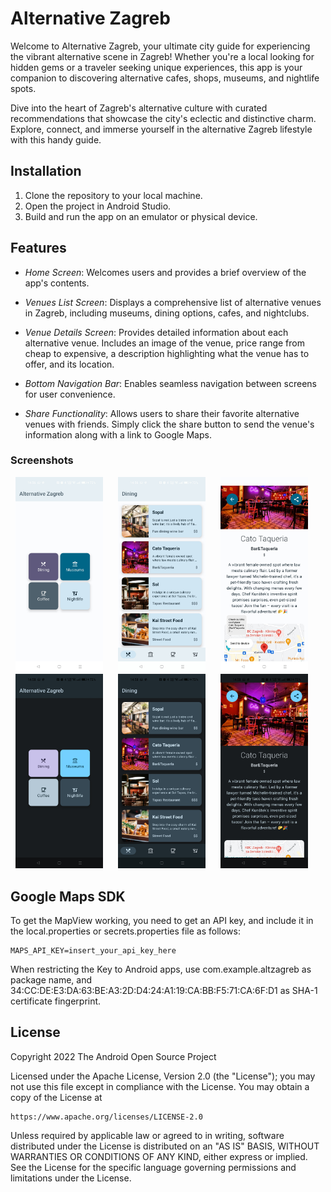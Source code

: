 # Alternative Zagreb
Welcome to Alternative Zagreb, your ultimate city guide for experiencing the vibrant alternative scene in Zagreb! Whether you're a local looking for hidden gems or a traveler seeking unique experiences, this app is your companion to discovering alternative cafes, shops, museums, and nightlife spots. 

Dive into the heart of Zagreb's alternative culture with curated recommendations that showcase the city's eclectic and distinctive charm. Explore, connect, and immerse yourself in the alternative Zagreb lifestyle with this handy guide.

## Installation
1. Clone the repository to your local machine.
2. Open the project in Android Studio.
3. Build and run the app on an emulator or physical device.
## Features
* _Home Screen_: Welcomes users and provides a brief overview of the app's contents.

* _Venues List Screen_: Displays a comprehensive list of alternative venues in Zagreb, including museums, dining options, cafes, and nightclubs.

* _Venue Details Screen_: Provides detailed information about each alternative venue. Includes an image of the venue, price range from cheap to expensive, a description highlighting what the venue has to offer, and its location.

* _Bottom Navigation Bar_: Enables seamless navigation between screens for user convenience.

* _Share Functionality_: Allows users to share their favorite alternative venues with friends.
Simply click the share button to send the venue's information along with a link to Google Maps.

### Screenshots
<div align="center">
    <img src="/AltZagreb/screenshots/Screenshot_7.jpg?raw=true" width="140px"</img> 
    <img height="0" width="16px">
    <img src="/AltZagreb/screenshots/Screenshot_1.jpg?raw=true" width="140px"</img>
    <img height="0" width="16px">
    <img src="/AltZagreb/screenshots/Screenshot_3.jpg?raw=true" width="140px"</img> 
    <img height="0" width="16px">
    <img src="/AltZagreb/screenshots/Screenshot_5.jpg?raw=true" width="140px"</img> 
    <img height="0" width="16px">
    <img src="/AltZagreb/screenshots/Screenshot_8.jpg?raw=true" width="140px"</img>
    <img height="0" width="16px">
    <img src="/AltZagreb/screenshots/Screenshot_4.jpg?raw=true" width="140px"</img> 
    <img height="0" width="16px">
</div>

## Google Maps SDK
To get the MapView working, you need to get an API key, and include it in the local.properties or secrets.properties file as follows:

    MAPS_API_KEY=insert_your_api_key_here

When restricting the Key to Android apps, use com.example.altzagreb as package name, and 34:CC:DE:E3:DA:63:BE:A3:2D:D4:24:A1:19:CA:BB:F5:71:CA:6F:D1 as SHA-1 certificate fingerprint.

## License
Copyright 2022 The Android Open Source Project

Licensed under the Apache License, Version 2.0 (the "License");
you may not use this file except in compliance with the License.
You may obtain a copy of the License at

    https://www.apache.org/licenses/LICENSE-2.0

Unless required by applicable law or agreed to in writing, software
distributed under the License is distributed on an "AS IS" BASIS,
WITHOUT WARRANTIES OR CONDITIONS OF ANY KIND, either express or implied.
See the License for the specific language governing permissions and
limitations under the License.


